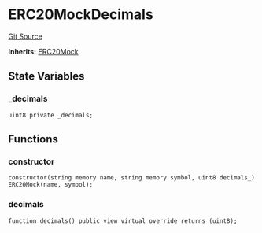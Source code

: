 # ERC20MockDecimals
[Git Source](https://github.com/larrythecucumber321/protocol/blob/aabf2c9d4120808940fb3be9193cb66ea71ac351/contracts/plugins/mocks/ERC20MockDecimals.sol)

**Inherits:**
[ERC20Mock](/tools/docgen/src/contracts/plugins/mocks/ERC20Mock.sol/contract.ERC20Mock.md)


## State Variables
### _decimals

```solidity
uint8 private _decimals;
```


## Functions
### constructor


```solidity
constructor(string memory name, string memory symbol, uint8 decimals_) ERC20Mock(name, symbol);
```

### decimals


```solidity
function decimals() public view virtual override returns (uint8);
```

